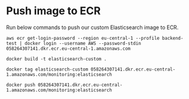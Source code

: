# Push image to ECR
Run below commands to push our custom Elasticsearch image to ECR.
```
aws ecr get-login-password --region eu-central-1 --profile backend-test | docker login --username AWS --password-stdin 058264307141.dkr.ecr.eu-central-1.amazonaws.com
```

```
docker build -t elasticsearch-custom .
```

```
docker tag elasticsearch-custom 058264307141.dkr.ecr.eu-central-1.amazonaws.com/monitoring:elasticsearch
```

```
docker push 058264307141.dkr.ecr.eu-central-1.amazonaws.com/monitoring:elasticsearch
```
